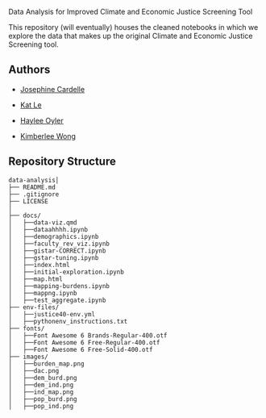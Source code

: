 Data Analysis for Improved Climate and Economic Justice Screening Tool

This repository (will eventually) houses the cleaned notebooks in which we explore the data that makes up the original Climate and Economic Justice Screening tool.

## Authors
- [Josephine Cardelle](https://github.com/jocardelle)
  
- [Kat Le](https://github.com/katleyq)
  
- [Haylee Oyler](https://github.com/haylee360)
  
- [Kimberlee Wong](https://github.com/kimberleewong)

## Repository Structure
```
data-analysis│
├── README.md                                          
├── .gitignore
├── LICENSE              
│
├── docs/                      
│   ├──data-viz.qmd
│   ├──dataahhhh.ipynb
│   ├──demographics.ipynb
│   ├──faculty_rev_viz.ipynb
│   ├──gistar-CORRECT.ipynb
│   ├──gstar-tuning.ipynb
│   ├──index.html
│   ├──initial-exploration.ipynb
│   ├──map.html
│   ├──mapping-burdens.ipynb
│   ├──mappng.ipynb
│   ├──test_aggregate.ipynb
├── env-files/                      
│   ├──justice40-env.yml
│   ├──pythonenv_instructions.txt
├── fonts/                      
│   ├──Font Awesome 6 Brands-Regular-400.otf
│   ├──Font Awesome 6 Free-Regular-400.otf
│   ├──Font Awesome 6 Free-Solid-400.otf
├── images/                      
│   ├──burden_map.png
│   ├──dac.png
│   ├──dem_burd.png
│   ├──dem_ind.png
│   ├──ind_map.png
│   ├──pop_burd.png
│   ├──pop_ind.png
```
